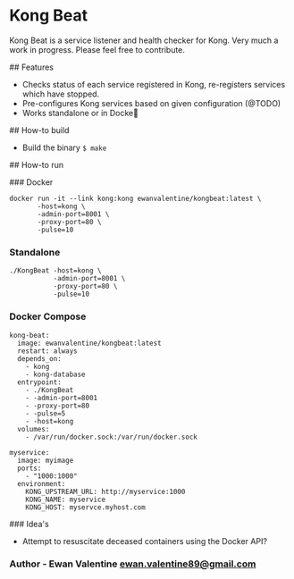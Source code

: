 # Kong Beat

Kong Beat is a service listener and health checker for Kong. Very much a work in progress. Please feel free to contribute.

## Features
- Checks status of each service registered in Kong, re-registers services which have stopped.
- Pre-configures Kong services based on given configuration (@TODO)
- Works standalone or in Docke

## How-to build
- Build the binary `$ make`

## How-to run 

### Docker
```
docker run -it --link kong:kong ewanvalentine/kongbeat:latest \ 
       -host=kong \
       -admin-port=8001 \
       -proxy-port=80 \
       -pulse=10 
```

### Standalone 
```
./KongBeat -host=kong \
           -admin-port=8001 \
           -proxy-port=80 \
           -pulse=10 
```

### Docker Compose
```
kong-beat: 
  image: ewanvalentine/kongbeat:latest
  restart: always
  depends_on:
    - kong
    - kong-database
  entrypoint:
    - ./KongBeat
    - -admin-port=8001
    - -proxy-port=80
    - -pulse=5
    - -host=kong
  volumes:
    - /var/run/docker.sock:/var/run/docker.sock

myservice:
  image: myimage
  ports: 
    - "1000:1000"
  environment:
    KONG_UPSTREAM_URL: http://myservice:1000
    KONG_NAME: myservice 
    KONG_HOST: myservce.myhost.com
```

### Idea's 
- Attempt to resuscitate deceased containers using the Docker API?

### Author - Ewan Valentine ewan.valentine89@gmail.com
